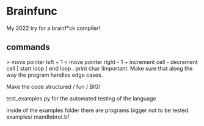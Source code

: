 # Brainfunc

My 2022 try for a brainf*ck compiler!

## commands
\> move pointer left    + 1
\< move pointer right   - 1
\+ increment cell
\- decrement cell
\[ start loop
\] end loop
\. print char
!important: Make sure that along the way the program handles edge cases.

Make the code structured / fun / BIG!

test_examples.py for the automated testing of the language

inside of the examples folder there are programs bigger not to be tested.
examples/
    mandlebrot.bf
